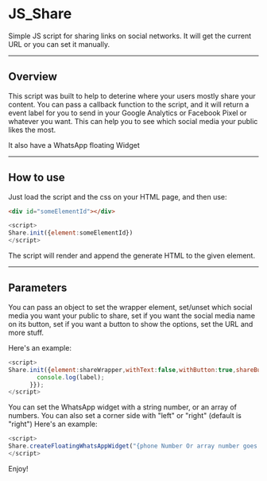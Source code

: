 # JS_Share
Simple JS script for sharing links on social networks. It will get the current URL or you can set it manually.

---

## Overview
This script was built to help to deterine where your users mostly share your content. You can pass a callback function to the script, and it will return a event label for you to send in your Google Analytics or Facebook Pixel or whatever you want. This can help you to see which social media your public likes the most.

It also have a WhatsApp floating Widget

---

## How to use
Just load the script and the css on your HTML page, and then use: 
```html
<div id="someElementId"></div>
```

```javascript
<script>
Share.init({element:someElementId})
</script>
```

The script will render and append the generate HTML to the given element. 

---

## Parameters

You can pass an object to set the wrapper element, set/unset which social media you want your public to share, set if you want the social media name on its button, set if you want a button to show the options, set the URL and more stuff. 

Here's an example: 
```javascript
<script>
Share.init({element:shareWrapper,withText:false,withButton:true,shareButtonText:'share',withWindow:true,facebook:false,url:'https://mycustomurl',onShare:function(label){
        console.log(label);
      }});
</script>
```

You can set the WhatsApp widget with a string number, or an array of numbers. You can also set a corner side with "left" or "right" (default is "right") Here's an example:
```javascript
<script>
Share.createFloatingWhatsAppWidget("{phone Number Or array number goes here}","left");
</script>
```

Enjoy!
